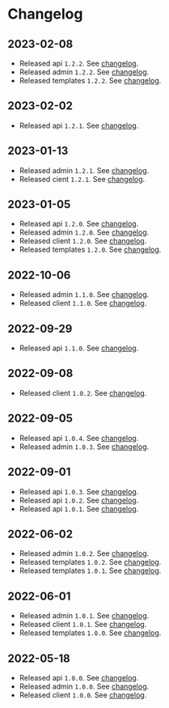# Changelog

## 2023-02-08

* Released api `1.2.2`. See [changelog](https://github.com/os2display/display-api-service/blob/develop/CHANGELOG.md#122---2023-02-08).
* Released admin `1.2.2`. See [changelog](https://github.com/os2display/display-admin-client/blob/develop/CHANGELOG.md#122---2023-02-08).
* Released templates `1.2.2`. See [changelog](https://github.com/os2display/display-templates/blob/develop/CHANGELOG.md#122---2023-02-08).

## 2023-02-02

* Released api `1.2.1`. See [changelog](https://github.com/os2display/display-api-service/blob/develop/CHANGELOG.md#121---2023-02-02).

## 2023-01-13

* Released admin `1.2.1`. See [changelog](https://github.com/os2display/display-admin-client/blob/develop/CHANGELOG.md#121---2023-01-13).
* Released cient `1.2.1`. See [changelog](https://github.com/os2display/display-client/blob/develop/CHANGELOG.md#121---2023-01-13).

## 2023-01-05

* Released api `1.2.0`. See [changelog](https://github.com/os2display/display-api-service/blob/develop/CHANGELOG.md#120---2023-01-05).
* Released admin `1.2.0`. See [changelog](https://github.com/os2display/display-admin-client/blob/develop/CHANGELOG.md#120---2023-01-05).
* Released client `1.2.0`. See [changelog](https://github.com/os2display/display-client/blob/develop/CHANGELOG.md#120---2023-01-05).
* Released templates `1.2.0`. See [changelog](https://github.com/os2display/display-templates/blob/develop/CHANGELOG.md#120---2023-01-05).

## 2022-10-06

* Released admin `1.1.0`. See [changelog](https://github.com/os2display/display-admin-client/blob/develop/CHANGELOG.md#110---2022-10-06).
* Released client `1.1.0`. See [changelog](https://github.com/os2display/display-client/blob/develop/CHANGELOG.md#110---2022-10-06).

## 2022-09-29

* Released api `1.1.0`. See [changelog](https://github.com/os2display/display-api-service/blob/develop/CHANGELOG.md#110---2022-09-29).

## 2022-09-08

* Released client `1.0.2`. See [changelog](https://github.com/os2display/display-client/blob/develop/CHANGELOG.md#102---2022-09-08).

## 2022-09-05

* Released api `1.0.4`. See [changelog](https://github.com/os2display/display-api-service/blob/develop/CHANGELOG.md#104---2022-09-05).
* Released admin `1.0.3`. See [changelog](https://github.com/os2display/display-admin-client/blob/develop/CHANGELOG.md#103---2022-09-05).

## 2022-09-01

* Released api `1.0.3`. See [changelog](https://github.com/os2display/display-api-service/blob/develop/CHANGELOG.md#103---2022-09-01).
* Released api `1.0.2`. See [changelog](https://github.com/os2display/display-api-service/blob/develop/CHANGELOG.md#102---2022-09-01).
* Released api `1.0.1`. See [changelog](https://github.com/os2display/display-api-service/blob/develop/CHANGELOG.md#101---2022-09-01).

## 2022-06-02

* Released admin `1.0.2`. See [changelog](https://github.com/os2display/display-admin-client/blob/develop/CHANGELOG.md#102---2022-06-02).
* Released templates `1.0.2`. See [changelog](https://github.com/os2display/display-templates/blob/develop/CHANGELOG.md#102---2022-06-02).
* Released templates `1.0.1`. See [changelog](https://github.com/os2display/display-templates/blob/develop/CHANGELOG.md#101---2022-06-02).

## 2022-06-01

* Released admin `1.0.1`. See [changelog](https://github.com/os2display/display-admin-client/blob/develop/CHANGELOG.md#101---2022-06-01).
* Released client `1.0.1`. See [changelog](https://github.com/os2display/display-client/blob/develop/CHANGELOG.md#101---2022-06-01).
* Released templates `1.0.0`. See [changelog](https://github.com/os2display/display-templates/blob/develop/CHANGELOG.md#100---2022-06-01).

## 2022-05-18

* Released api `1.0.0`. See [changelog](https://github.com/os2display/display-api-service/blob/develop/CHANGELOG.md#100---2022-05-18).
* Released admin `1.0.0`. See [changelog](https://github.com/os2display/display-admin-client/blob/develop/CHANGELOG.md#100---2022-05-18).
* Released client `1.0.0`. See [changelog](https://github.com/os2display/display-client/blob/develop/CHANGELOG.md#100---2022-05-18).
